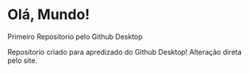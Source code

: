 # Olá, Mundo!
 Primeiro Repositorio pelo Github Desktop

 Repositorio criado para apredizado do Github Desktop!
 Alteração direta pelo site.
